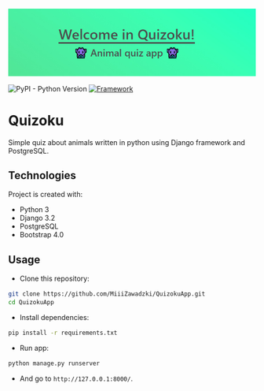 ![quizoku](quizApp/static/img/banner.jpg)

![PyPI - Python Version](https://img.shields.io/pypi/pyversions/Django?color=yellowgreen&logo=Python)
[![Framework](https://img.shields.io/badge/Django-3.2.2-yellowgreen?style=flat&logo=django)](https://www.djangoproject.com/)

# Quizoku
Simple quiz about animals written in python using Django framework and PostgreSQL.

## Technologies
Project is created with:
* Python 3
* Django 3.2
* PostgreSQL
* Bootstrap 4.0

## Usage
* Clone this repository:
```sh
git clone https://github.com/MiiiZawadzki/QuizokuApp.git
cd QuizokuApp
```
* Install dependencies:
```sh
pip install -r requirements.txt
```
* Run app:
```sh
python manage.py runserver
```
* And go to `http://127.0.0.1:8000/`.
